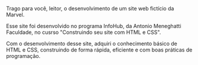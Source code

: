 Trago para você, leitor, o desenvolvimento de um site web fictício da Marvel. 

Esse site foi desenvolvido no programa InfoHub, da Antonio Meneghatti Faculdade, no cusrso "Construindo seu site com HTML e CSS".

Com o desenvolvimento desse site, adquiri o conhecimento básico de HTML e CSS, construindo de forma rápida, eficiente e com boas práticas de programação. 
